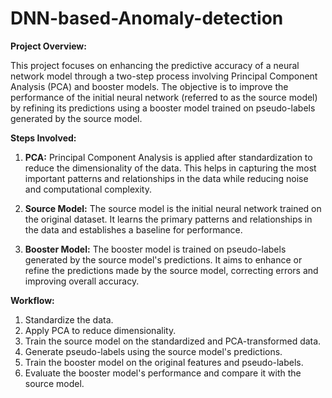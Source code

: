 # DNN-based-Anomaly-detection

**Project Overview:**

This project focuses on enhancing the predictive accuracy of a neural network model through a two-step process involving Principal Component Analysis (PCA) and booster models. The objective is to improve the performance of the initial neural network (referred to as the source model) by refining its predictions using a booster model trained on pseudo-labels generated by the source model.

**Steps Involved:**

1. **PCA:** Principal Component Analysis is applied after standardization to reduce the dimensionality of the data. This helps in capturing the most important patterns and relationships in the data while reducing noise and computational complexity.

2. **Source Model:** The source model is the initial neural network trained on the original dataset. It learns the primary patterns and relationships in the data and establishes a baseline for performance.

3. **Booster Model:** The booster model is trained on pseudo-labels generated by the source model's predictions. It aims to enhance or refine the predictions made by the source model, correcting errors and improving overall accuracy.

**Workflow:**

1. Standardize the data.
2. Apply PCA to reduce dimensionality.
3. Train the source model on the standardized and PCA-transformed data.
4. Generate pseudo-labels using the source model's predictions.
5. Train the booster model on the original features and pseudo-labels.
6. Evaluate the booster model's performance and compare it with the source model.
